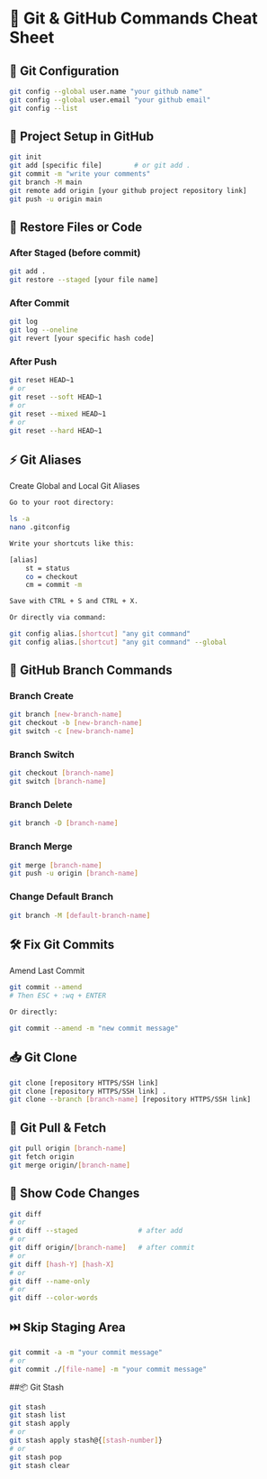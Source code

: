 # 🚀 Git & GitHub Commands Cheat Sheet

## 🔧 Git Configuration
```bash
git config --global user.name "your github name"
git config --global user.email "your github email"
git config --list
```
## 📂 Project Setup in GitHub

```bash 
git init
git add [specific file]        # or git add .
git commit -m "write your comments"
git branch -M main
git remote add origin [your github project repository link]
git push -u origin main
```
## 🔄 Restore Files or Code

### After Staged (before commit)
``` bash
git add .
git restore --staged [your file name]
```
### After Commit
```bash
git log
git log --oneline
git revert [your specific hash code]
```
### After Push
```bash
git reset HEAD~1
# or
git reset --soft HEAD~1
# or
git reset --mixed HEAD~1
# or
git reset --hard HEAD~1
```

## ⚡ Git Aliases
Create Global and Local Git Aliases

```bash
Go to your root directory:

ls -a
nano .gitconfig

Write your shortcuts like this:

[alias]
    st = status
    co = checkout
    cm = commit -m

Save with CTRL + S and CTRL + X.

Or directly via command:

git config alias.[shortcut] "any git command"
git config alias.[shortcut] "any git command" --global
```

## 🌿 GitHub Branch Commands
### Branch Create
```bash
git branch [new-branch-name]
git checkout -b [new-branch-name]
git switch -c [new-branch-name]
```
### Branch Switch
```bash
git checkout [branch-name]
git switch [branch-name]
```
### Branch Delete
```bash
git branch -D [branch-name]
```
### Branch Merge
```bash
git merge [branch-name]
git push -u origin [branch-name]
```
### Change Default Branch
```bash
git branch -M [default-branch-name]
```

## 🛠️ Fix Git Commits
Amend Last Commit
```bash
git commit --amend
# Then ESC + :wq + ENTER

Or directly:

git commit --amend -m "new commit message"
```

## 📥 Git Clone
```bash
git clone [repository HTTPS/SSH link]
git clone [repository HTTPS/SSH link] .
git clone --branch [branch-name] [repository HTTPS/SSH link]
```

## 🔄 Git Pull & Fetch
```bash
git pull origin [branch-name]
git fetch origin
git merge origin/[branch-name]
```

## 👀 Show Code Changes
```bash
git diff
# or
git diff --staged               # after add
# or
git diff origin/[branch-name]   # after commit
# or
git diff [hash-Y] [hash-X]
# or
git diff --name-only
# or
git diff --color-words
```

## ⏭️ Skip Staging Area
```bash
git commit -a -m "your commit message"
# or
git commit ./[file-name] -m "your commit message"
```

##📦 Git Stash
```bash
git stash
git stash list
git stash apply
# or
git stash apply stash@{[stash-number]}
# or
git stash pop
git stash clear
```
